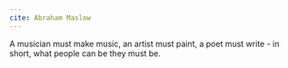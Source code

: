 ```yaml
---
cite: Abraham Maslow
---
```


A musician must make music, an artist must paint, a poet must write - in short, what people can be they must be.
